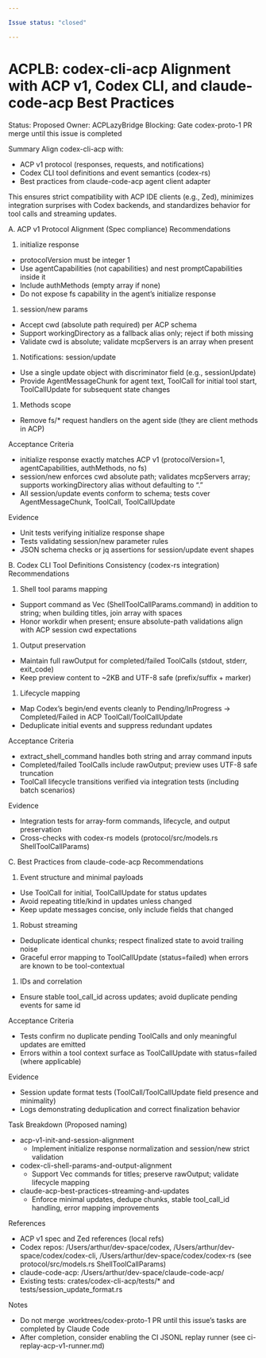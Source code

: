 ```yaml
---

Issue status: "closed"

---
```


# ACPLB: codex-cli-acp Alignment with ACP v1, Codex CLI, and claude-code-acp Best Practices

Status: Proposed
Owner: ACPLazyBridge
Blocking: Gate codex-proto-1 PR merge until this issue is completed

Summary
Align codex-cli-acp with:

- ACP v1 protocol (responses, requests, and notifications)
- Codex CLI tool definitions and event semantics (codex-rs)
- Best practices from claude-code-acp agent client adapter

This ensures strict compatibility with ACP IDE clients (e.g., Zed), minimizes integration surprises with Codex backends, and standardizes behavior for tool calls and streaming updates.

A. ACP v1 Protocol Alignment (Spec compliance)
Recommendations

1) initialize response

- protocolVersion must be integer 1
- Use agentCapabilities (not capabilities) and nest promptCapabilities inside it
- Include authMethods (empty array if none)
- Do not expose fs capability in the agent’s initialize response

1) session/new params

- Accept cwd (absolute path required) per ACP schema
- Support workingDirectory as a fallback alias only; reject if both missing
- Validate cwd is absolute; validate mcpServers is an array when present

1) Notifications: session/update

- Use a single update object with discriminator field (e.g., sessionUpdate)
- Provide AgentMessageChunk for agent text, ToolCall for initial tool start, ToolCallUpdate for subsequent state changes

1) Methods scope

- Remove fs/* request handlers on the agent side (they are client methods in ACP)

Acceptance Criteria

- initialize response exactly matches ACP v1 (protocolVersion=1, agentCapabilities, authMethods, no fs)
- session/new enforces cwd absolute path; validates mcpServers array; supports workingDirectory alias without defaulting to “.”
- All session/update events conform to schema; tests cover AgentMessageChunk, ToolCall, ToolCallUpdate

Evidence

- Unit tests verifying initialize response shape
- Tests validating session/new parameter rules
- JSON schema checks or jq assertions for session/update event shapes

B. Codex CLI Tool Definitions Consistency (codex-rs integration)
Recommendations

1) Shell tool params mapping

- Support command as Vec<String> (ShellToolCallParams.command) in addition to string; when building titles, join array with spaces
- Honor workdir when present; ensure absolute-path validations align with ACP session cwd expectations

1) Output preservation

- Maintain full rawOutput for completed/failed ToolCalls (stdout, stderr, exit_code)
- Keep preview content to ~2KB and UTF-8 safe (prefix/suffix + marker)

1) Lifecycle mapping

- Map Codex’s begin/end events cleanly to Pending/InProgress → Completed/Failed in ACP ToolCall/ToolCallUpdate
- Deduplicate initial events and suppress redundant updates

Acceptance Criteria

- extract_shell_command handles both string and array command inputs
- Completed/failed ToolCalls include rawOutput; preview uses UTF-8 safe truncation
- ToolCall lifecycle transitions verified via integration tests (including batch scenarios)

Evidence

- Integration tests for array-form commands, lifecycle, and output preservation
- Cross-checks with codex-rs models (protocol/src/models.rs ShellToolCallParams)

C. Best Practices from claude-code-acp
Recommendations

1) Event structure and minimal payloads

- Use ToolCall for initial, ToolCallUpdate for status updates
- Avoid repeating title/kind in updates unless changed
- Keep update messages concise, only include fields that changed

1) Robust streaming

- Deduplicate identical chunks; respect finalized state to avoid trailing noise
- Graceful error mapping to ToolCallUpdate (status=failed) when errors are known to be tool-contextual

1) IDs and correlation

- Ensure stable tool_call_id across updates; avoid duplicate pending events for same id

Acceptance Criteria

- Tests confirm no duplicate pending ToolCalls and only meaningful updates are emitted
- Errors within a tool context surface as ToolCallUpdate with status=failed (where applicable)

Evidence

- Session update format tests (ToolCall/ToolCallUpdate field presence and minimality)
- Logs demonstrating deduplication and correct finalization behavior

Task Breakdown (Proposed naming)

- acp-v1-init-and-session-alignment
  - Implement initialize response normalization and session/new strict validation
- codex-cli-shell-params-and-output-alignment
  - Support Vec<String> commands for titles; preserve rawOutput; validate lifecycle mapping
- claude-acp-best-practices-streaming-and-updates
  - Enforce minimal updates, dedupe chunks, stable tool_call_id handling, error mapping improvements

References

- ACP v1 spec and Zed references (local refs)
- Codex repos: /Users/arthur/dev-space/codex, /Users/arthur/dev-space/codex/codex-cli, /Users/arthur/dev-space/codex/codex-rs (see protocol/src/models.rs ShellToolCallParams)
- claude-code-acp: /Users/arthur/dev-space/claude-code-acp/
- Existing tests: crates/codex-cli-acp/tests/* and tests/session_update_format.rs

Notes

- Do not merge .worktrees/codex-proto-1 PR until this issue’s tasks are completed by Claude Code
- After completion, consider enabling the CI JSONL replay runner (see ci-replay-acp-v1-runner.md)
